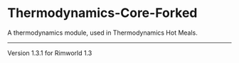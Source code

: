 # Thermodynamics-Core-Forked

A thermodynamics module, used in Thermodynamics Hot Meals.

---

Version 1.3.1 for Rimworld 1.3

